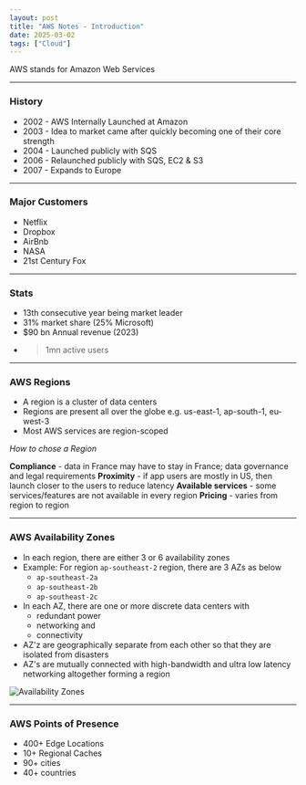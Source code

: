 ```yaml
---
layout: post
title: "AWS Notes - Introduction"
date: 2025-03-02
tags: ["Cloud"]
---
```


AWS stands for Amazon Web Services

---

### History

- 2002 - AWS Internally Launched at Amazon
- 2003 - Idea to market came after quickly becoming one of their core strength
- 2004 - Launched publicly with SQS
- 2006 - Relaunched publicly with SQS, EC2 & S3
- 2007 - Expands to Europe

---

### Major Customers

- Netflix
- Dropbox
- AirBnb
- NASA
- 21st Century Fox

--- 

### Stats

- 13th consecutive year being market leader
- 31% market share (25% Microsoft)
- $90 bn Annual revenue (2023)
- >1mn active users

---

### AWS Regions

- A region is a cluster of data centers
- Regions are present all over the globe e.g. us-east-1, ap-south-1, eu-west-3
- Most AWS services are region-scoped

_How to chose a Region_

**Compliance** - data in France may have to stay in France; data governance and legal requirements
**Proximity** - if app users are mostly in US, then launch closer to the users to reduce latency
**Available services** - some services/features are not available in every region
**Pricing** - varies from region to region

---

### AWS Availability Zones

- In each region, there are either 3 or 6 availability zones
- Example: For region `ap-southeast-2` region, there are 3 AZs as below
    - `ap-southeast-2a`
    - `ap-southeast-2b`
    - `ap-southeast-2c`
- In each AZ, there are one or more discrete data centers with 
    - redundant power
    - networking and
    - connectivity
- AZ'z are geographically separate from each other so that they are isolated from disasters
- AZ's are mutually connected with high-bandwidth and ultra low latency networking altogether forming a region

<img src="{{site.url}}/images/aws/aws-az-1.png" alt="Availability Zones">

---

### AWS Points of Presence

- 400+ Edge Locations
- 10+ Regional Caches
- 90+ cities
- 40+ countries

